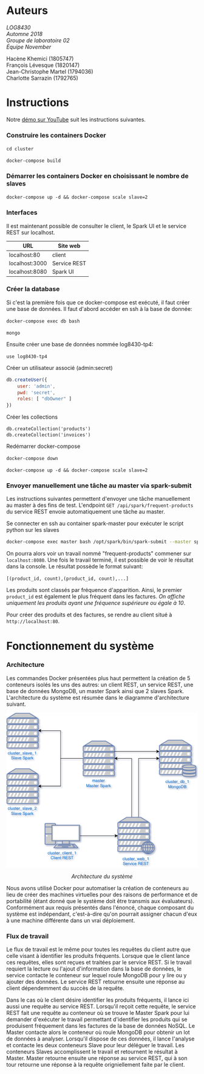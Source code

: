 # Auteurs
*LOG8430  
Automne 2018  
Groupe de laboratoire 02  
Équipe November*

Hacène Khemici (1805747)  
François Lévesque (1820147)  
Jean-Christophe Martel (1794036)  
Charlotte Sarrazin (1792765)

# Instructions

Notre [démo sur YouTube](https://www.youtube.com/watch?v=XIPSXyRRPLA) suit les instructions suivantes.

### Construire les containers Docker

`cd cluster`

`docker-compose build`

### Démarrer les containers Docker en choisissant le nombre de slaves

`docker-compose up -d && docker-compose scale slave=2`

### Interfaces
Il est maintenant possible de consulter le client, le Spark UI et le service REST sur localhost.

| URL               | Site web      | 
| ----------------- | ------------- | 
| localhost:80      | client        | 
| localhost:3000    | Service REST  |
| localhost:8080    | Spark UI      |

### Créer la database
Si c'est la première fois que ce docker-compose est exécuté, il faut créer une base de données. Il faut d'abord accéder en ssh à la base de donnée:

`docker-compose exec db bash`

`mongo`

Ensuite créer une base de données nommée log8430-tp4:

`use log8430-tp4`

Créer un utilisateur associé (admin:secret)

```js
db.createUser({
    user: 'admin',
    pwd: 'secret',
    roles: [ "dbOwner" ]
})
```

Créer les collections

```
db.createCollection('products')
db.createCollection('invoices')
```

Redémarrer docker-compose

`docker-compose down`

`docker-compose up -d && docker-compose scale slave=2`

### Envoyer manuellement une tâche au master via spark-submit

Les instructions suivantes permettent d'envoyer une tâche manuellement au master à des fins de test. L'endpoint `GET /api/spark/frequent-products` du service REST envoie automatiquement une tâche au master.

Se connecter en ssh au container spark-master pour exécuter le script python sur les slaves 

```bash
docker-compose exec master bash /opt/spark/bin/spark-submit --master spark://master:7077 --packages org.mongodb.spark:mongo-spark-connector_2.11:2.3.1 /opt/spark/tasks/FrequentProducts.py
```

On pourra alors voir un travail nommé "frequent-products" commener sur `localhost:8080`. Une fois le travail terminé, il est possible de voir le résultat dans la console. Le résultat possède le format suivant:

`[(product_id, count),(product_id, count),...]`

Les produits sont classés par fréquence d'apparition. Ainsi, le premier `product_id` est également le plus fréquent dans les factures. *On affiche uniquement les produits ayant une fréquence supérieure ou égale à 10*.

Pour créer des produits et des factures, se rendre au client situé à `http://localhost:80`.

# Fonctionnement du système

### Architecture

Les commandes Docker présentées plus haut permettent la création de 5 conteneurs isolés les uns des autres: un client REST, un service REST, une base de données MongoDB, un master Spark ainsi que 2 slaves Spark. L'architecture du système est résumée dans le diagramme d'architecture suivant.

<p align="center"> 
    <img align="center" src="clusterDiagram.png" alt="Diagramme d'architecture">
</p>
<p align="center"> 
    <i>Architecture du système</i>
</p>

Nous avons utilisé Docker pour automatiser la création de conteneurs au lieu de créer des machines virtuelles pour des raisons de performance et de portabilité (étant donné que le système doit être transmis aux évaluateurs). Conformément aux requis présentés dans l'énoncé, chaque composant du système est indépendant, c'est-à-dire qu'on pourrait assigner chacun d'eux à une machine différente dans un vrai déploiement.

### Flux de travail

Le flux de travail est le même pour toutes les requêtes du client autre que celle visant à identifier les produits fréquents. Lorsque que le client lance ces requêtes, elles sont reçues et traitées par le service REST. Si le travail requiert la lecture ou l'ajout d'information dans la base de données, le service contacte le conteneur sur lequel roule MongoDB pour y lire ou y ajouter des données. Le service REST retourne ensuite une réponse au client dépendemment du succès de la requête.

Dans le cas où le client désire identifier les produits fréquents, il lance ici aussi une requête au service REST. Lorsqu'il reçoit cette requête, le service REST fait une requête au conteneur où se trouve le Master Spark pour lui demander d'exécuter le travail permettant d'identifier les produits qui se produisent fréquement dans les factures de la base de données NoSQL. Le Master contacte alors le conteneur où roule MongoDB pour obtenir un lot de données à analyser. Lorsqu'il dispose de ces données, il lance l'analyse et contacte les deux conteneurs Slave pour leur déléguer le travail. Les conteneurs Slaves accomplissent le travail et retournent le résultat à Master. Master retourne ensuite une réponse au service REST, qui à son tour retourne une réponse à la requête origniellement faite par le client. 


